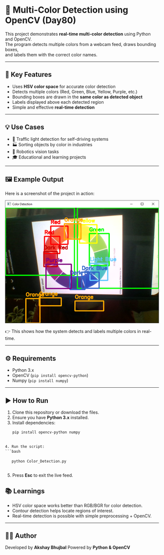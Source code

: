 
# 🎨 Multi-Color Detection using OpenCV (Day80)

This project demonstrates **real-time multi-color detection** using Python and OpenCV.  
The program detects multiple colors from a webcam feed, draws bounding boxes,  
and labels them with the correct color names.

---

## 📌 Key Features
- Uses **HSV color space** for accurate color detection  
- Detects multiple colors (Red, Green, Blue, Yellow, Purple, etc.)  
- Bounding boxes are drawn in the **same color as detected object**  
- Labels displayed above each detected region  
- Simple and effective **real-time detection**

---

## 💡 Use Cases
- 🚦 Traffic light detection for self-driving systems  
- 🏭 Sorting objects by color in industries  
- 🤖 Robotics vision tasks  
- 🎓 Educational and learning projects  

---

## 🖼 Example Output
Here is a screenshot of the project in action:

![Color Detection Output](Color_Detection.PNG)

👉 This shows how the system detects and labels multiple colors in real-time.

---

## ⚙️ Requirements
- Python 3.x  
- OpenCV (`pip install opencv-python`)  
- Numpy (`pip install numpy`)  

---

## ▶️ How to Run
1. Clone this repository or download the files.  
2. Ensure you have **Python 3.x** installed.  
3. Install dependencies:  
   ```bash
   pip install opencv-python numpy
````

4. Run the script:
```bash

   python Color_Detection.py
 
````
5. Press **Esc** to exit the live feed.



## 📚 Learnings

* HSV color space works better than RGB/BGR for color detection.
* Contour detection helps locate regions of interest.
* Real-time detection is possible with simple preprocessing + OpenCV.

---

## 👨‍💻 Author

Developed by **Akshay Bhujbal**
Powered by **Python & OpenCV**



```

